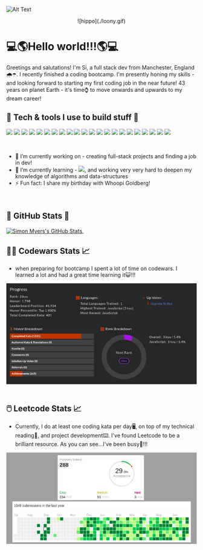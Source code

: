 ![Alt Text](https://scontent.fman2-1.fna.fbcdn.net/v/t1.6435-9/211740740_10161365700035031_7415347136007861351_n.jpg?_nc_cat=103&ccb=1-3&_nc_sid=730e14&_nc_ohc=vq62_ZS3ZAEAX_3Sf-l&tn=CPLMNQlGA3lfzFqG&_nc_ht=scontent.fman2-1.fna&oh=d492a7045b1247d5d88e0a072fae415a&oe=60E3BB76)
<p align="center">
![hippo](./loony.gif)
</p>

# 💻🌎Hello world!!!🌎💻

Greetings and salutations! I'm Si, a full stack dev from Manchester, England🌧️☂️. I recently finished a coding bootcamp. I'm presently honing my skills - and looking forward to starting my first coding job in the near future! 43 years on planet Earth - it's time⌚ to move onwards and upwards to my dream career!

## 🔧 Tech & tools I use to build stuff 🔧

![](https://img.shields.io/badge/Windows-0078D6?style=flat&logo=windows&logoColor=white) ![](https://img.shields.io/badge/Linux-FCC624?style=flat&logo=linux&logoColor=black) ![](https://img.shields.io/badge/javascript-%23323330.svg?style=flat&logo=javascript&logoColor=%23F7DF1E) ![](https://img.shields.io/badge/node.js-%2343853D.svg?style=flat&logo=node-dot-js&logoColor=white) ![](https://img.shields.io/badge/html5-%23E34F26.svg?style=flat&logo=html5&logoColor=white) ![](https://img.shields.io/badge/css3-%231572B6.svg?style=flat&logo=css3&logoColor=white) ![](https://img.shields.io/badge/express.js-%23404d59.svg?style=flat&logo=express&logoColor=%2361DAFB") ![](https://img.shields.io/badge/react-%2320232a.svg?style=flat&logo=react&logoColor=%2361DAFB) ![](https://img.shields.io/badge/tailwindcss-%2338B2AC.svg?style=flat&logo=tailwind-css&logoColor=white) ![](https://img.shields.io/badge/bootstrap-%23563D7C.svg?style=flat&logo=bootstrap&logoColor=white) ![](https://img.shields.io/badge/materialui-%230081CB.svg?style=flat&logo=material-ui&logoColor=white) ![](https://img.shields.io/badge/jquery-%230769AD.svg?style=flat&logo=jquery&logoColor=white) ![](https://img.shields.io/badge/figma-%23F24E1E.svg?style=flat&logo=figma&logoColor=white) ![](https://img.shields.io/badge/VisualStudioCode-0078d7.svg?style=flat&logo=visual-studio-code&logoColor=white) ![](https://img.shields.io/badge/git-%23F05033.svg?style=flat&logo=git&logoColor=white) ![](https://img.shields.io/badge/github-%23121011.svg?style=flat&logo=github&logoColor=white) ![](https://img.shields.io/badge/heroku-%23430098.svg?style=flat&logo=heroku&logoColor=white) ![](https://img.shields.io/badge/mysql-%2300f.svg?style=flat&logo=mysql&logoColor=white) ![](https://img.shields.io/badge/MongoDB-%234ea94b.svg?style=flat&logo=mongodb&logoColor=white) ![](https://img.shields.io/badge/-jest-%23C21325?style=flat&logo=jest&logoColor=white) ![](https://img.shields.io/badge/Trello-%23026AA7.svg?style=flat&logo=Trello&logoColor=white) ![](https://img.shields.io/badge/Postman-FF6C37?style=flat&logo=postman&logoColor=red)

&nbsp;
&nbsp;

- 🔭 I’m currently working on - creating full-stack projects and finding a job in dev!
- 🌱 I’m currently learning - ![](https://img.shields.io/badge/vuejs-%2335495e.svg?style=flat&logo=vue-dot-js&logoColor=%234FC08D), and working very very hard to deepen my knowledge of algorithms and data-structures
- ⚡ Fun fact: I share my birthday with Whoopi Goldberg!

&nbsp;

## 🧮 GitHub Stats 🧮

<a href="https://github.com/hyperkarmic/hyperkarmic">
<img align="center" src="https://github-readme-stats.vercel.app/api?username=hyperkarmic&show_icons=true&line_height=27&count_private=true&title_color=ffffff&text_color=c9cacc&icon_color=2bbc8a&bg_color=1d1f21" alt="Simon Myers's GitHub Stats" />
</a>
&nbsp;
&nbsp;

## 🧑‍💻 Codewars Stats 📈

- when preparing for bootcamp I spent a lot of time on codewars. I learned a lot and had a great time learning it😺!!!

![Alt Text](./codewars.jpg)
&nbsp;

## 🖱️ Leetcode Stats 📈

- Currently, I do at least one coding kata per day🖥️, on top of my technical reading📖, and project development⌨️. I've found Leetcode to be a brilliant resource. As you can see...I've been busy💪!!!

![Alt Text](./leetstats.jpg)

<!--
**hyperkarmic/hyperkarmic** is a ✨ _special_ ✨ repository because its `README.md` (this file) appears on your GitHub profile.

Here are some ideas to get you started:

- 🔭 I’m currently working on ...
- 🌱 I’m currently learning ...
- 👯 I’m looking to collaborate on ...
- 🤔 I’m looking for help with ...
- 💬 Ask me about ...
- 📫 How to reach me: ...
- 😄 Pronouns: ...
- ⚡ Fun fact: ...
-->
